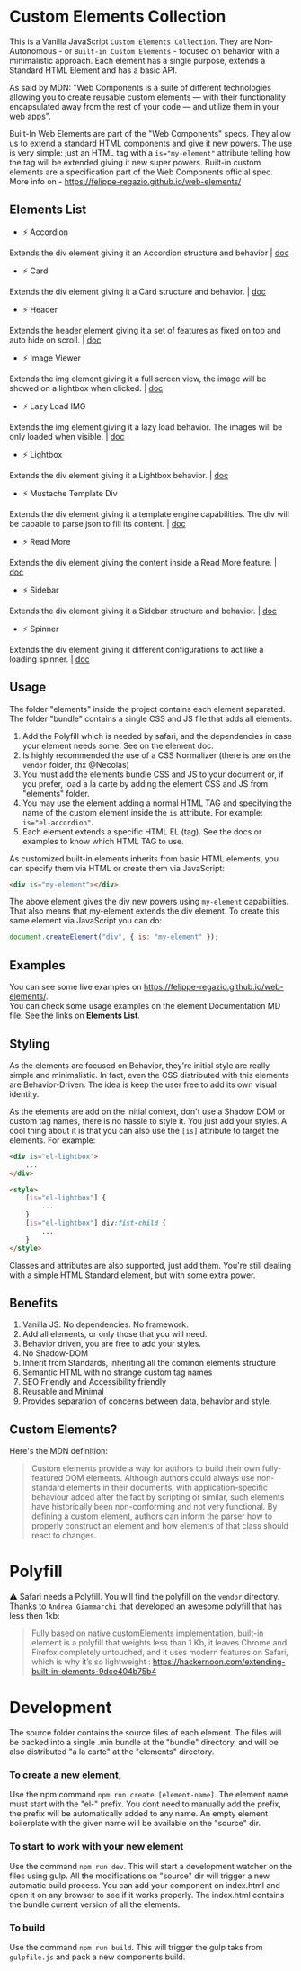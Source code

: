 # Custom Elements Collection

This is a Vanilla JavaScript `Custom Elements Collection`. They are Non-Autonomous - or `Built-in Custom Elements` - focused on behavior with a minimalistic approach. Each element has a single purpose, extends a Standard HTML Element and has a basic API.

As said by MDN: "Web Components is a suite of different technologies allowing you to create reusable custom elements — with their functionality encapsulated away from the rest of your code — and utilize them in your web apps".

Built-In Web Elements are part of the "Web Components" specs. They allow us to extend a standard HTML components and give it new powers. The use is very simple: just an HTML tag with a `is="my-element"` attribute telling how the tag will be extended giving it new super powers. Built-in custom elements are a specification part of the Web Components official spec. More info on - https://felippe-regazio.github.io/web-elements/

## Elements List

* ⚡️ Accordion
 
Extends the div element giving it an Accordion structure and behavior | [doc](https://github.com/felippe-regazio/web-elements/tree/master/source/el-accordion)


* ⚡️ Card

Extends the div element giving it a Card structure and behavior. | [doc](https://github.com/felippe-regazio/web-elements/tree/master/source/el-card)


* ⚡️ Header

Extends the header element giving it a set of features as fixed on top and auto hide on scroll. | [doc](https://github.com/felippe-regazio/web-elements/tree/master/source/el-header)


* ⚡️ Image Viewer

Extends the img element giving it a full screen view, the image will be showed on a lightbox when clicked. | [doc](https://github.com/felippe-regazio/web-elements/tree/master/source/el-imgview)


* ⚡️ Lazy Load IMG

Extends the img element giving it a lazy load behavior. The images will be only loaded when visible. | [doc](https://github.com/felippe-regazio/web-elements/tree/master/source/el-lazyimg)


* ⚡️ Lightbox

Extends the div element giving it a Lightbox behavior. | [doc](https://github.com/felippe-regazio/web-elements/tree/master/source/el-lightbox)


* ⚡️ Mustache Template Div

Extends the div element giving it a template engine capabilities. The div will be capable to parse json to fill its content. | [doc](https://github.com/felippe-regazio/web-elements/tree/master/source/el-mustache)


* ⚡️ Read More

Extends the div element giving the content inside a Read More feature. | [doc](https://github.com/felippe-regazio/web-elements/tree/master/source/el-readmore)


* ⚡️ Sidebar

Extends the div element giving it a Sidebar structure and behavior. | [doc](https://github.com/felippe-regazio/web-elements/tree/master/source/el-sidebar)


* ⚡️ Spinner

Extends the div element giving it different configurations to act like a loading spinner. | [doc](https://github.com/felippe-regazio/web-elements/tree/master/source/el-spinner)


## Usage

The folder "elements" inside the project contains each element separated.  
The folder "bundle" contains a single CSS and JS file that adds all elements.  

1. Add the Polyfill which is needed by safari, and the dependencies in case your element needs some. See on the element doc.
2. Is highly recommended the use of a CSS Normalizer (there is one on the `vendor` folder, thx @Necolas)
3. You must add the elements bundle CSS and JS to your document or, if you prefer, load a la carte by adding the element CSS and JS from "elements" folder.
4. You may use the element adding a normal HTML TAG and specifying the name of the custom element inside the `is` attribute. For example: `is="el-accordion"`.
5. Each element extends a specific HTML EL (tag). See the docs or examples to know which HTML TAG to use.

As customized built-in elements inherits from basic HTML elements, you can specify them via HTML or create them via JavaScript:

```html
<div is="my-element"></div>
```

The above element gives the div new powers using `my-element` capabilities. That also means that my-element extends the div element. To create this same element via JavaScript you can do:

```javascript
document.createElement("div", { is: "my-element" });
```

## Examples

You can see some live examples on https://felippe-regazio.github.io/web-elements/.  
You can check some usage examples on the element Documentation MD file. See the links on **Elements List**.  

## Styling

As the elements are focused on Behavior, they're initial style are really simple and minimalistic. In fact, even the CSS distributed with this elements are Behavior-Driven. The idea is keep the user free to add its own visual identity.

As the elements are add on the initial context, don't use a Shadow DOM or custom tag names, there is no hassle to style it. You just add your styles. A cool thing about it is that you can also use the `[is]` attribute to target the elements. For example:

```html
<div is="el-lightbox">
	...
</div>

<style>
	[is="el-lightbox"] {
		...
	}
	[is="el-lightbox"] div:fist-child {
		...
	}
</style>
```

Classes and attributes are also supported, just add them. You're still dealing with a simple HTML Standard element, but with some extra power.

## Benefits

1. Vanilla JS. No dependencies. No framework.
2. Add all elements, or only those that you will need.
3. Behavior driven, you are free to add your styles.
4. No Shadow-DOM
5. Inherit from Standards, inheriting all the common elements structure
6. Semantic HTML with no strange custom tag names
7. SEO Friendly and Accessibility friendly
8. Reusable and Minimal
9. Provides separation of concerns between data, behavior and style.

## Custom Elements?

Here's the MDN definition:

> Custom elements provide a way for authors to build their own fully-featured DOM elements. Although authors could always use non-standard elements in their documents, with application-specific behaviour added after the fact by scripting or similar, such elements have historically been non-conforming and not very functional. By defining a custom element, authors can inform the parser how to properly construct an element and how elements of that class should react to changes.

# Polyfill

:warning: Safari needs a Polyfill. You will find the polyfill on the `vendor` directory.
Thanks to `Andrea Giammarchi` that developed an awesome polyfill that has less then 1kb:

> Fully based on native customElements implementation, built-in element is a polyfill that weights less than 1 Kb, it leaves Chrome and Firefox completely untouched, and it uses modern features on Safari, which is why it’s so lightweight : https://hackernoon.com/extending-built-in-elements-9dce404b75b4

# Development

The source folder contains the source files of each element. The files will be packed into a single .min bundle at the "bundle" directory, and will be also distributed "a la carte" at the "elements" directory.

### To create a new element,

Use the npm command `npm run create [element-name]`. The element name must start with the "el-" prefix. You dont need to manually add the prefix, the prefix will be automatically added to any name. An empty element boilerplate with the given name will be available on the "source" dir.

### To start to work with your new element

Use the command `npm run dev`. This will start a development watcher on the  files using gulp. All the modifications on "source" dir will trigger a new  automatic build process. You can add your component on index.html and open it on any browser to see if it works properly. The index.html contains the bundle current version of all the elements.

### To build

Use the command `npm run build`. This will trigger the gulp taks from `gulpfile.js` and pack a new components build.
